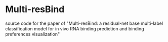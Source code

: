 # Multi-resBind
source code for the paper of "Multi-resBind: a residual-net base multi-label classification model for in vivo RNA binding prediction and binding preferences visualization"
